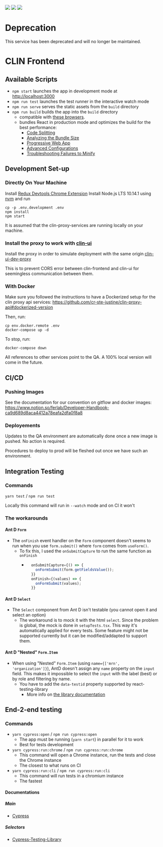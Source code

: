 ![](https://github.com/Ferlab-Ste-Justine/clin-frontend/workflows/Build/badge.svg)
![](https://github.com/Ferlab-Ste-Justine/clin-frontend/workflows/Publish%20Image%20Using%20Commit%20Hash/badge.svg)
![](https://github.com/Ferlab-Ste-Justine/clin-frontend/workflows/Publish%20Image%20Using%20Tag/badge.svg)

# Deprecation

This service has been deprecated and will no longer be maintained.

# CLIN Frontend

## Available Scripts

- `npm start` launches the app in development mode at [http://localhost:3000](http://localhost:3000)
- `npm run test` launches the test runner in the interactive watch mode
- `npm run serve` serves the static assets from the `build` directory
- `npm run build` builds the app into the `build` directory
  - compatible with [these browsers](https://browserl.ist/?q=last+3+version%2C+not+op_mini+all%2C+not+%3C+1%25).<br>
  - bundles React in production mode and optimizes the build for the best performance:
    - [Code Splitting](https://facebook.github.io/create-react-app/docs/code-splitting)
    - [Analyzing the Bundle Size](https://facebook.github.io/create-react-app/docs/analyzing-the-bundle-size)
    - [Progressive Web App](https://facebook.github.io/create-react-app/docs/making-a-progressive-web-app)
    - [Advanced Configurations](https://facebook.github.io/create-react-app/docs/advanced-configuration)
    - [Troubleshooting Failures to Minify](https://facebook.github.io/create-react-app/docs/troubleshooting#npm-run-build-fails-to-minify)

## Development Set-up

### Directly On Your Machine

Install [Redux Devtools Chrome Extension](https://chrome.google.com/webstore/detail/redux-devtools/lmhkpmbekcpmknklioeibfkpmmfibljd?hl=en)
Install Node.js LTS 10.14.1 using [nvm](https://github.com/creationix/nvm/blob/master/README.md) and run

```
cp -p .env.development .env
npm install
npm start
```

It is assumed that the clin-proxy-services are running locally on your machine.


### Install the proxy to work with [clin-ui](https://github.com/Ferlab-Ste-Justine/clin-ui)

Install the proxy in order to simulate deployment with the same origin
[clin-ui-dev-proxy](https://github.com/Ferlab-Ste-Justine/clin-ui-dev-proxy)

This is to prevent CORS error between clin-frontend and clin-ui for seemingless communication
between them.

### With Docker

Make sure you followed the instructions to have a Dockerized setup for the clin proxy api services: https://github.com/cr-ste-justine/clin-proxy-api#dockerized-version

Then, run:

```
cp env.docker.remote .env
docker-compose up -d
```

To stop, run:

```
docker-compose down
```

All references to other services point to the QA. A 100% local version will come in the future.

## CI/CD

### Pushing Images

See the documentation for our convention on gitflow and docker images: https://www.notion.so/ferlab/Developer-Handbook-ca9d689d8aca4412a78eafa2dfa0f8a8

### Deployements

Updates to the QA environment are automatically done once a new image is pushed. No action is required.

Procedures to deploy to prod will be fleshed out once we have such an environment.

## Integration Testing

### Commands

`yarn test` / `npm run test`

Locally this command will run in `--watch` mode and on CI it won't

### The workarounds

#### Ant D `Form`

- The `onFinish` event handler on the `Form` component doesn't seems to run when you use `form.submit()` where `form` comes from `useForm()`.
  - To fix this, I used the `onSubmitCapture` to run the same function as `onFinish`
    - ```jsx
        onSubmitCapture={() => {
          onFormSubmit(form.getFieldsValue());
        }}
        onFinish={(values) => {
          onFormSubmit(values);
        }}
      ```

#### Ant D `Select`

- The `Select` component from Ant D isn't testable (you cannot open it and select an option)
  - The workaround is to mock it with the html `select`. Since the problem is global, the mock is done in `setupTests.tsx`. This way it's automatically applied for every tests. Some feature might not be supported currently but it can be modified/addapted to support them.

#### Ant D "Nested" `Form.Item`

- When using "Nested" `Form.Item` (using `name={['mrn', 'organization']}`), AntD doesn't assign any `name` property on the `input` field. This makes it impossible to select the `input` with the label (best) or by role and filtering by name.
  - You have to add the `data-testid` property supported by react-testing-library
    - More info on [the library documentation](https://testing-library.com/docs/queries/about/#priority)

## End-2-end testing

### Commands

- `yarn cypress:open` / `npm run cypress:open`
  - The app must be running (`yarn start`) in parallel for it to work
  - Best for tests development
- `yarn cypress:run:chrome` / `npm run cypress:run:chrome`
  - This command will open a Chrome instance, run the tests and close the Chrome instance
  - The closest to what runs on CI
- `yarn cypress:run:cli` / `npm run cypress:run:cli`
  - This command will run tests in a chromium instance
  - The fastest

#### Documentations

##### Main

- [Cypress](https://docs.cypress.io/)

##### Selectors

- [Cypress-Testing-Library](https://testing-library.com/docs/cypress-testing-library/intro/)
